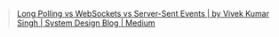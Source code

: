 > [Long Polling vs WebSockets vs Server-Sent Events | by Vivek Kumar Singh | System Design Blog | Medium](https://medium.com/system-design-blog/long-polling-vs-websockets-vs-server-sent-events-c43ba96df7c1#:~:text=Unlike%20WebSockets%2C%20Server-Sent%20Events%20are%20a%20one-way%20communication,a%20server%20over%20an%20HTTP%20connection%20without%20polling.)

